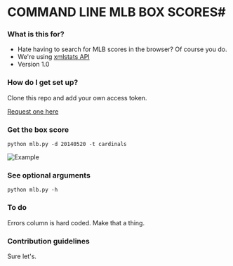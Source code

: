 # COMMAND LINE MLB BOX SCORES#

### What is this for? ###

* Hate having to search for MLB scores in the browser? Of course you do.
* We're using [xmlstats API](https://erikberg.com/api)
* Version 1.0

### How do I get set up? ###

Clone this repo and add your own access token.

[Request one here](https://erikberg.com/request-invite)

### Get the box score
``python mlb.py -d 20140520 -t cardinals``

![Example](https://i.imgur.com/uC7jZAX.png)

### See optional arguments
``python mlb.py -h``

### To do ###

Errors column is hard coded. Make that a thing.


### Contribution guidelines ###

Sure let's.
